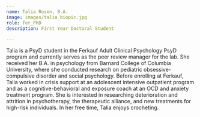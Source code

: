 ```yaml
---
name: Talia Rosen, B.A.
image: images/talia_biopic.jpg
role: fer_PhD
description: First Year Doctoral Student

---
```


Talia is a PsyD student in the Ferkauf Adult Clinical Psychology PsyD program and currently serves as the peer review manager for the lab. She received her B.A. in psychology from Barnard College of Columbia University, where she conducted research on pediatric obsessive-compulsive disorder and social psychology. Before enrolling at Ferkauf, Talia worked in crisis support at an adolescent intensive outpatient program and as a cognitive-behavioral and exposure coach at an OCD and anxiety treatment program. She is interested in researching deterioration and attrition in psychotherapy, the therapeutic alliance, and new treatments for high-risk individuals. In her free time, Talia enjoys crocheting.